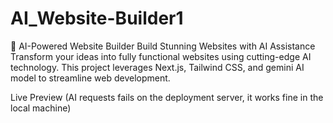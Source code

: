 # AI_Website-Builder1
🚀 AI-Powered Website Builder
Build Stunning Websites with AI Assistance
Transform your ideas into fully functional websites using cutting-edge AI technology. This project leverages Next.js, Tailwind CSS, and gemini AI model to streamline web development.

Live Preview (AI requests fails on the deployment server, it works fine in the local machine)
